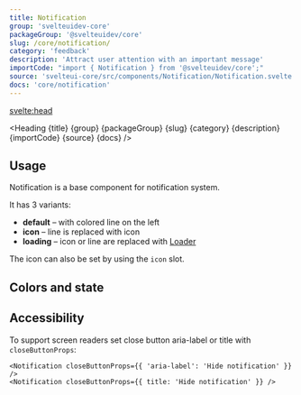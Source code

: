 ```yaml
---
title: Notification
group: 'svelteuidev-core'
packageGroup: '@svelteuidev/core'
slug: /core/notification/
category: 'feedback'
description: 'Attract user attention with an important message'
importCode: "import { Notification } from '@svelteuidev/core';"
source: 'svelteui-core/src/components/Notification/Notification.svelte'
docs: 'core/notification'
---
```


<script>
  import { Demo, NotificationDemos } from '@svelteuidev/demos';
	import { Heading } from "$lib/components";
  import { base } from '$app/paths';
</script>

<svelte:head>

  <title>{title} - SvelteUI</title>
</svelte:head>

<Heading {title} {group} {packageGroup} {slug} {category} {description} {importCode} {source} {docs} />

## Usage

Notification is a base component for notification system.

It has 3 variants:

- **default** – with colored line on the left
- **icon** – line is replaced with icon
- **loading** – icon or line are replaced with [Loader]({base}/core/loader)

The icon can also be set by using the `icon` slot.

<Demo demo={NotificationDemos.usage} />

## Colors and state

<Demo demo={NotificationDemos.configurator} />

## Accessibility

To support screen readers set close button aria-label or title with `closeButtonProps`:

```svelte
<Notification closeButtonProps={{ 'aria-label': 'Hide notification' }} />
<Notification closeButtonProps={{ title: 'Hide notification' }} />
```
